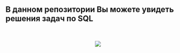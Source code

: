 

 ## В данном репозитории Вы можете увидеть решения задач по SQL
<br> 



<p align="center">
  <img src="https://proselyte.net/wp-content/uploads/2016/05/Introduction-to-SQL.png" />
</p>